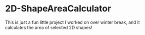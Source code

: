 # 2D-ShapeAreaCalculator
This is just a fun little project I worked on over winter break, and it calculates the area of selected 2D shapes!
